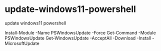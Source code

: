 # update-windows11-powershell
update windows11 powershell


Install-Module -Name PSWindowsUpdate -Force
Get-Command -Module PSWindowsUpdate
Get-WindowsUpdate -AcceptAll -Download -Install -MicrosoftUpdate
